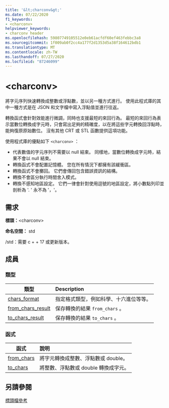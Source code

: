 ```yaml
---
title: '&lt;charconv&gt;'
ms.date: 07/22/2020
f1_keywords:
- <charconv>
helpviewer_keywords:
- charconv header
ms.openlocfilehash: 59807749105512e0eb61acfdf60ef463febbc3a8
ms.sourcegitcommit: 1f009ab0f2cc4a177f2d1353d5a38f164612bdb1
ms.translationtype: MT
ms.contentlocale: zh-TW
ms.lasthandoff: 07/27/2020
ms.locfileid: "87246099"
---
```

# <a name="ltcharconvgt"></a>&lt;charconv&gt;

將字元序列快速轉換成整數或浮點數，並以另一種方式進行。
使用此程式庫的其中一種方式是在 JSON 和文字檔中寫入浮點值並進行往返。

轉換函式會針對效能進行微調，同時也支援最短的來回行為。 最短的來回行為表示當數位轉換成字元時，只會寫出足夠的精確度，以在將這些字元轉換回浮點時，能夠復原原始數位。 沒有其他 CRT 或 STL 函數提供這項功能。

使用程式庫的優點如下 `<charconv>` ：

- 代表數值的字元序列不需要以 null 結束。 同樣地，當數位轉換成字元時，結果不會以 null 結束。
- 轉換函式不會配置記憶體。 您在所有情況下都擁有該緩衝區。
- 轉換函式不會擲回。 它們會傳回包含錯誤資訊的結構。
- 轉換不會區分執行時間舍入模式。
- 轉換不感知地區設定。 它們一律會針對使用逗號的地區設定，將小數點列印並剖析為 '. ' 永不為 '，'。

## <a name="requirements"></a>需求

**標頭：**\<charconv>

**命名空間：** std

/std：需要 c + + 17 或更新版本。

## <a name="members"></a>成員

### <a name="types"></a>類型

| 類型 | Description |
|-|:-|
| [chars_format](chars-format-class.md) | 指定格式類型，例如科學、十六進位等等。 |
| [from_chars_result](from-chars-result-structure.md) | 保存轉換的結果 `from_chars` 。 |
| [to_chars_result](to-chars-result-structure.md) | 保存轉換的結果 `to_chars` 。 |

### <a name="functions"></a>函式

| 函式 | 說明 |
|-|:-|
| [from_chars](charconv-functions.md#from_chars) | 將字元轉換成整數、浮點數或 double。 |
| [to_chars](charconv-functions.md#to_chars)| 將整數、浮點數或 double 轉換成字元。 |

## <a name="see-also"></a>另請參閱

[標頭檔參考](cpp-standard-library-header-files.md)

